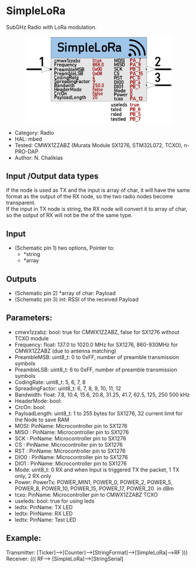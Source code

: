 # SimpleLoRa
SubGHz Radio with LoRa modulation. 

<p align="center">
<img
src="img/01.PNG"
width = 400
/>
</p>

 *  Category: Radio
 *  HAL: mbed
 *  Tested: CMWX1ZZABZ (Murata Module SX1276, STM32L072, TCXO), n-PRO-DAP
 *  Author: N. Chalikias

## Input /Output data types 
If the node is used as TX and the input is array of char, it will have the same format as the output of the RX node, so the two radio nodes become transparent.  
If the input in TX node is string, the RX node will convert it to array of char, so the output of RX will not be the of the same type.  

## Input
 *  (Schematic pin 1) two options, Pointer to:
     *  *string
     *  *array
## Outputs
 *  (Schematic pin 2) *array of char: Payload
 *  (Schematic pin 3)  int: RSSI of the received Payload

## Parameters:
 *  cmwx1zzabz: bool: true for CMWX1ZZABZ, false for SX1276 without TCXO module
 *  Frequency: float: 137.0 to 1020.0 MHz for SX1276, 860-930MHz for CMWX1ZZABZ (due to antenna matching)
 *  PreambleMSB: uint8_t: 0 to 0xFF, number of preamble transmission symbols
 *  PreambleLSB: uint8_t: 6 to 0xFF,  number of preamble transmission symbols
 *  CodingRate: uint8_t: 5, 6, 7, 8
 *  SpreadingFactor: uint8_t: 6, 7, 8, 9, 10, 11, 12
 *  Bandwidth: float: 7.8, 10.4, 15.6, 20.8, 31.25, 41.7, 62.5, 125, 250 500 kHz
 *  HeaderMode: bool: 
 *  CrcOn: bool: 
 *  PayloadLength: uint8_t: 1 to 255 bytes for SX1276, 32 current limit for the Node to save RAM 
 *  MOSI: PinName: Microcontroller pin to SX1276
 *  MISO : PinName: Microcontroller pin to SX1276
 *  SCK : PinName: Microcontroller pin to SX1276
 *  CS : PinName: Microcontroller pin to SX1276
 *  RST : PinName: Microcontroller pin to SX1276
 *  DIO0 : PinName: Microcontroller pin to SX1276
 *  DIO1 : PinName: Microcontroller pin to SX1276
 *  Mode: uint8_t: 0 RX and when Input is triggered TX the packet, 1 TX only, 2 RX only
 *  Power: PowerTx: POWER_MIN1, POWER_0, POWER_2, POWER_5, POWER_8, POWER_10, POWER_15, POWER_17, POWER_20  in dBm
 *  tcxo: PinName: Microcontroller pin to CMWX1ZZABZ TCXO
 *  useleds: bool: true for using leds
 *  ledtx: PinName: TX LED
 *  ledtx: PinName: RX LED
 *  ledtx: PinName: Test LED

## Example:
Transmitter:  [Ticker]-->[Counter]-->[StringFormat]-->[SimpleLoRa]-->RF )))    
Receiver:  ((( RF--> [SimpleLoRa]-->[StringSerial]


